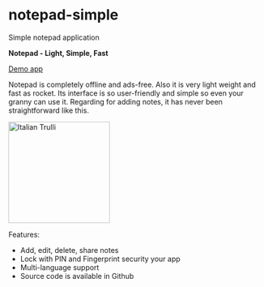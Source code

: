 # notepad-simple
Simple notepad application

<b>Notepad - Light, Simple, Fast</b>

<a href="https://play.google.com/store/apps/details?id=xyz.teamgravity.notepad">Demo app</a>

Notepad is completely offline and ads-free. Also it is very light weight and fast as rocket. Its interface is so user-friendly and simple so even your granny can use it. Regarding for adding notes, it has never been straightforward like this.

<img src="https://i.imgur.com/F1Efe2e.jpg" alt="Italian Trulli" width="200" height="200">

Features:
- Add, edit, delete, share notes
- Lock with PIN and Fingerprint security your app
- Multi-language support
- Source code is available in Github
